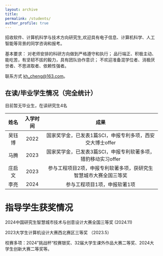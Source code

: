 ```yaml
---
layout: archive
title: 
permalink: /students/
author_profile: true
---
```


招收软件、计算机科学与技术方向研究生,欢迎具有电子信息、计算机科学、人工智能等背景的同学咨询和报考。

[//]: # (满足如下要求之一者优先考虑：)

[//]: # (具有良好的计算机编程基础；)

[//]: # (具有良好的英语水平；)

[//]: # (参加过数学类竞赛、程序设计大赛，并取得较好成绩者。)
基本要求：
对老师安排的科研方向做到严格遵守和执行；
品行端正、积极主动、能吃苦，有坚韧不拔的毅力，具有团队协作意识；
不欢迎准备混学位者、消极厌世者、不思进取者、依赖性强者。

联系方式 kh_cheng@163.com。

## 在读/毕业学生情况（完全统计）

目前暂无毕业生，在读研究生4名

| 姓名  | 入学时间 |                 成果                  |
|:---:|:----:|:-----------------------------------:|
| 吴钰博 | 2022 |  国家奖学金，已发表1篇SCI，申报专利多项，西安交大博士offer  |
| 马腾  | 2023 | 国家奖学金，已发表3篇SCI，申报专利软著多项，猎豹移动实习offer |
| 庄启文 | 2023 |  参与工程项目2项，申报专利软著多项，获研究生智慧城市大赛全国三等奖  |
| 李亮  | 2024 |           参与工程项目1项，申报软著1项           | 


# 指导学生获奖情况
2024中国研究生智慧城市技术与创意设计大赛全国三等奖 (2024.11)

2023大学生计算机设计大赛西北赛区三等奖 （2023.5）

校赛多项：2024”挑战杯“校赛银奖、32届大学生课外作品大赛二等奖、2024大学生创新大赛二等奖等。

